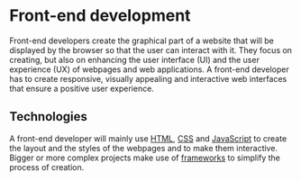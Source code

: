 # Front-end development

Front-end developers create the graphical part of a website that will be displayed by the browser so that the user can interact with it. They focus on creating, but also on enhancing the user interface (UI) and the user experience (UX) of webpages and web applications. A front-end developer has to create responsive, visually appealing and interactive web interfaces that ensure a positive user experience.

## Technologies

A front-end developer will mainly use [HTML](HTML.md), [CSS](CSS.md) and [JavaScript](JavaScript.md) to create the layout and the styles of the webpages and to make them interactive. Bigger or more complex projects make use of [frameworks](Frameworks.md) to simplify the process of creation.
